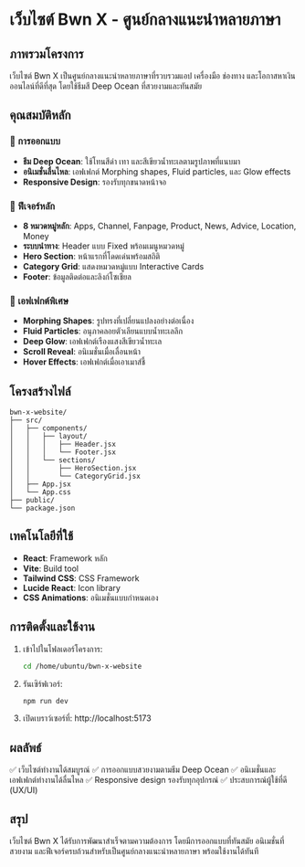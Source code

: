 # เว็บไซต์ Bwn X - ศูนย์กลางแนะนำหลายภาษา

## ภาพรวมโครงการ

เว็บไซต์ Bwn X เป็นศูนย์กลางแนะนำหลายภาษาที่รวบรวมแอป เครื่องมือ ช่องทาง และโอกาสหาเงินออนไลน์ที่ดีที่สุด โดยใช้ธีมสี Deep Ocean ที่สวยงามและทันสมัย

## คุณสมบัติหลัก

### 🎨 การออกแบบ
- **ธีม Deep Ocean**: ใช้โทนสีดำ เทา และสีเขียวน้ำทะเลตามรูปภาพที่แนบมา
- **อนิเมชั่นลื่นไหล**: เอฟเฟกต์ Morphing shapes, Fluid particles, และ Glow effects
- **Responsive Design**: รองรับทุกขนาดหน้าจอ

### 🚀 ฟีเจอร์หลัก
- **8 หมวดหมู่หลัก**: Apps, Channel, Fanpage, Product, News, Advice, Location, Money
- **ระบบนำทาง**: Header แบบ Fixed พร้อมเมนูหมวดหมู่
- **Hero Section**: หน้าแรกที่โดดเด่นพร้อมสถิติ
- **Category Grid**: แสดงหมวดหมู่แบบ Interactive Cards
- **Footer**: ข้อมูลติดต่อและลิงก์โซเชียล

### 💫 เอฟเฟกต์พิเศษ
- **Morphing Shapes**: รูปทรงที่เปลี่ยนแปลงอย่างต่อเนื่อง
- **Fluid Particles**: อนุภาคลอยตัวเลียนแบบน้ำทะเลลึก
- **Deep Glow**: เอฟเฟกต์เรืองแสงสีเขียวน้ำทะเล
- **Scroll Reveal**: อนิเมชั่นเมื่อเลื่อนหน้า
- **Hover Effects**: เอฟเฟกต์เมื่อเอาเมาส์ชี้

## โครงสร้างไฟล์

```
bwn-x-website/
├── src/
│   ├── components/
│   │   ├── layout/
│   │   │   ├── Header.jsx
│   │   │   └── Footer.jsx
│   │   └── sections/
│   │       ├── HeroSection.jsx
│   │       └── CategoryGrid.jsx
│   ├── App.jsx
│   └── App.css
├── public/
└── package.json
```

## เทคโนโลยีที่ใช้

- **React**: Framework หลัก
- **Vite**: Build tool
- **Tailwind CSS**: CSS Framework
- **Lucide React**: Icon library
- **CSS Animations**: อนิเมชั่นแบบกำหนดเอง

## การติดตั้งและใช้งาน

1. เข้าไปในโฟลเดอร์โครงการ:
   ```bash
   cd /home/ubuntu/bwn-x-website
   ```

2. รันเซิร์ฟเวอร์:
   ```bash
   npm run dev
   ```

3. เปิดเบราว์เซอร์ที่: http://localhost:5173

## ผลลัพธ์

✅ เว็บไซต์ทำงานได้สมบูรณ์
✅ การออกแบบสวยงามตามธีม Deep Ocean
✅ อนิเมชั่นและเอฟเฟกต์ทำงานได้ลื่นไหล
✅ Responsive design รองรับทุกอุปกรณ์
✅ ประสบการณ์ผู้ใช้ที่ดี (UX/UI)

## สรุป

เว็บไซต์ Bwn X ได้รับการพัฒนาสำเร็จตามความต้องการ โดยมีการออกแบบที่ทันสมัย อนิเมชั่นที่สวยงาม และฟีเจอร์ครบถ้วนสำหรับเป็นศูนย์กลางแนะนำหลายภาษา พร้อมใช้งานได้ทันที

